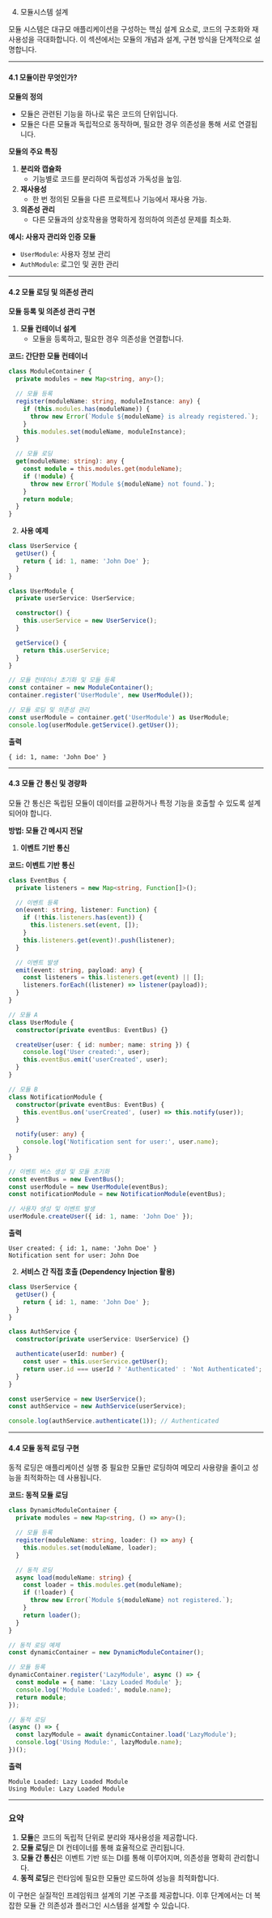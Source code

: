 4. 모듈시스템 설계

모듈 시스템은 대규모 애플리케이션을 구성하는 핵심 설계 요소로, 코드의 구조화와 재사용성을 극대화합니다. 이 섹션에서는 모듈의 개념과 설계, 구현 방식을 단계적으로 설명합니다.

---

#### **4.1 모듈이란 무엇인가?**

**모듈의 정의**

- 모듈은 관련된 기능을 하나로 묶은 코드의 단위입니다.
- 모듈은 다른 모듈과 독립적으로 동작하며, 필요한 경우 의존성을 통해 서로 연결됩니다.

**모듈의 주요 특징**

1. **분리와 캡슐화**
    - 기능별로 코드를 분리하여 독립성과 가독성을 높임.
2. **재사용성**
    - 한 번 정의된 모듈을 다른 프로젝트나 기능에서 재사용 가능.
3. **의존성 관리**
    - 다른 모듈과의 상호작용을 명확하게 정의하여 의존성 문제를 최소화.

**예시: 사용자 관리와 인증 모듈**

- `UserModule`: 사용자 정보 관리
- `AuthModule`: 로그인 및 권한 관리

---

#### **4.2 모듈 로딩 및 의존성 관리**

**모듈 등록 및 의존성 관리 구현**

1. **모듈 컨테이너 설계**
    - 모듈을 등록하고, 필요한 경우 의존성을 연결합니다.

**코드: 간단한 모듈 컨테이너**

```typescript
class ModuleContainer {
  private modules = new Map<string, any>();

  // 모듈 등록
  register(moduleName: string, moduleInstance: any) {
    if (this.modules.has(moduleName)) {
      throw new Error(`Module ${moduleName} is already registered.`);
    }
    this.modules.set(moduleName, moduleInstance);
  }

  // 모듈 로딩
  get(moduleName: string): any {
    const module = this.modules.get(moduleName);
    if (!module) {
      throw new Error(`Module ${moduleName} not found.`);
    }
    return module;
  }
}
```

2. **사용 예제**

```typescript
class UserService {
  getUser() {
    return { id: 1, name: 'John Doe' };
  }
}

class UserModule {
  private userService: UserService;

  constructor() {
    this.userService = new UserService();
  }

  getService() {
    return this.userService;
  }
}

// 모듈 컨테이너 초기화 및 모듈 등록
const container = new ModuleContainer();
container.register('UserModule', new UserModule());

// 모듈 로딩 및 의존성 관리
const userModule = container.get('UserModule') as UserModule;
console.log(userModule.getService().getUser());
```

**출력**

```
{ id: 1, name: 'John Doe' }
```

---

#### **4.3 모듈 간 통신 및 경량화**

모듈 간 통신은 독립된 모듈이 데이터를 교환하거나 특정 기능을 호출할 수 있도록 설계되어야 합니다.

**방법: 모듈 간 메시지 전달**

1. **이벤트 기반 통신**

**코드: 이벤트 기반 통신**

```typescript
class EventBus {
  private listeners = new Map<string, Function[]>();

  // 이벤트 등록
  on(event: string, listener: Function) {
    if (!this.listeners.has(event)) {
      this.listeners.set(event, []);
    }
    this.listeners.get(event)!.push(listener);
  }

  // 이벤트 발생
  emit(event: string, payload: any) {
    const listeners = this.listeners.get(event) || [];
    listeners.forEach((listener) => listener(payload));
  }
}

// 모듈 A
class UserModule {
  constructor(private eventBus: EventBus) {}

  createUser(user: { id: number; name: string }) {
    console.log('User created:', user);
    this.eventBus.emit('userCreated', user);
  }
}

// 모듈 B
class NotificationModule {
  constructor(private eventBus: EventBus) {
    this.eventBus.on('userCreated', (user) => this.notify(user));
  }

  notify(user: any) {
    console.log('Notification sent for user:', user.name);
  }
}

// 이벤트 버스 생성 및 모듈 초기화
const eventBus = new EventBus();
const userModule = new UserModule(eventBus);
const notificationModule = new NotificationModule(eventBus);

// 사용자 생성 및 이벤트 발생
userModule.createUser({ id: 1, name: 'John Doe' });
```

**출력**

```
User created: { id: 1, name: 'John Doe' }
Notification sent for user: John Doe
```

2. **서비스 간 직접 호출 (Dependency Injection 활용)**

```typescript
class UserService {
  getUser() {
    return { id: 1, name: 'John Doe' };
  }
}

class AuthService {
  constructor(private userService: UserService) {}

  authenticate(userId: number) {
    const user = this.userService.getUser();
    return user.id === userId ? 'Authenticated' : 'Not Authenticated';
  }
}

const userService = new UserService();
const authService = new AuthService(userService);

console.log(authService.authenticate(1)); // Authenticated
```

---

#### **4.4 모듈 동적 로딩 구현**

동적 로딩은 애플리케이션 실행 중 필요한 모듈만 로딩하여 메모리 사용량을 줄이고 성능을 최적화하는 데 사용됩니다.

**코드: 동적 모듈 로딩**

```typescript
class DynamicModuleContainer {
  private modules = new Map<string, () => any>();

  // 모듈 등록
  register(moduleName: string, loader: () => any) {
    this.modules.set(moduleName, loader);
  }

  // 동적 로딩
  async load(moduleName: string) {
    const loader = this.modules.get(moduleName);
    if (!loader) {
      throw new Error(`Module ${moduleName} not registered.`);
    }
    return loader();
  }
}

// 동적 로딩 예제
const dynamicContainer = new DynamicModuleContainer();

// 모듈 등록
dynamicContainer.register('LazyModule', async () => {
  const module = { name: 'Lazy Loaded Module' };
  console.log('Module Loaded:', module.name);
  return module;
});

// 동적 로딩
(async () => {
  const lazyModule = await dynamicContainer.load('LazyModule');
  console.log('Using Module:', lazyModule.name);
})();
```

**출력**

```
Module Loaded: Lazy Loaded Module
Using Module: Lazy Loaded Module
```

---

### **요약**

1. **모듈**은 코드의 독립적 단위로 분리와 재사용성을 제공합니다.
2. **모듈 로딩**은 DI 컨테이너를 통해 효율적으로 관리됩니다.
3. **모듈 간 통신**은 이벤트 기반 또는 DI를 통해 이루어지며, 의존성을 명확히 관리합니다.
4. **동적 로딩**은 런타임에 필요한 모듈만 로드하여 성능을 최적화합니다.

이 구현은 실질적인 프레임워크 설계의 기본 구조를 제공합니다. 이후 단계에서는 더 복잡한 모듈 간 의존성과 플러그인 시스템을 설계할 수 있습니다.
